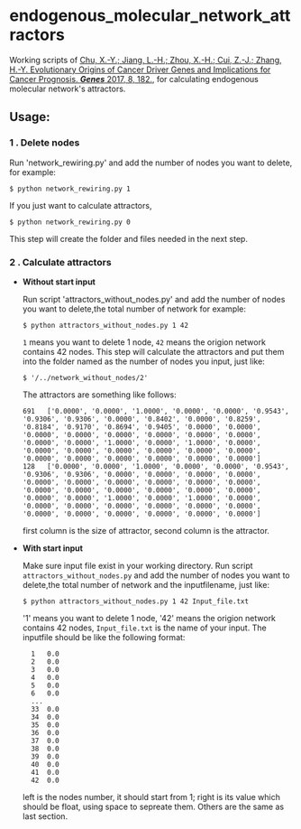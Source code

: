 # endogenous_molecular_network_attractors
Working scripts of [Chu, X.-Y.; Jiang, L.-H.; Zhou, X.-H.; Cui, Z.-J.; Zhang, H.-Y.	Evolutionary Origins of Cancer Driver Genes and Implications for Cancer Prognosis. ***Genes*** 2017, 8, 182.](http://www.mdpi.com/2073-4425/8/7/182), for calculating endogenous molecular network's attractors.
  
Usage:
------
### **1 . Delete nodes**

Run 'network_rewiring.py' and add the number of nodes you want to delete, for example:
```shell
$ python network_rewiring.py 1
```
If you just want to calculate attractors,
```shell
$ python network_rewiring.py 0
```
This step will create the folder and files needed in the next step.
  
### **2 . Calculate attractors**


* **Without start input**

  Run script 'attractors_without_nodes.py' and add the number of nodes you want to delete,the total number of network 
  for example:
  ```shell
  $ python attractors_without_nodes.py 1 42
  ```      
  `1` means you want to delete 1 node, `42` means the origion network contains 42 nodes.
  This step will calculate the attractors and put them into the folder named as the number of nodes you input, just like:
  ```shell
  $ '/../network_without_nodes/2'
  ```
  The attractors are something like follows:
  ```
  691	['0.0000', '0.0000', '1.0000', '0.0000', '0.0000', '0.9543', '0.9306', '0.9306', '0.0000', '0.8402', '0.0000', '0.8259', '0.8184', '0.9170', '0.8694', '0.9405', '0.0000', '0.0000', '0.0000', '0.0000', '0.0000', '0.0000', '0.0000', '0.0000', '0.0000', '0.0000', '1.0000', '0.0000', '1.0000', '0.0000', '0.0000', '0.0000', '0.0000', '0.0000', '0.0000', '0.0000', '0.0000', '0.0000', '0.0000', '0.0000', '0.0000', '0.0000']
  128	['0.0000', '0.0000', '1.0000', '0.0000', '0.0000', '0.9543', '0.9306', '0.9306', '0.0000', '0.0000', '0.0000', '0.0000', '0.0000', '0.0000', '0.0000', '0.0000', '0.0000', '0.0000', '0.0000', '0.0000', '0.0000', '0.0000', '0.0000', '0.0000', '0.0000', '0.0000', '1.0000', '0.0000', '1.0000', '0.0000', '0.0000', '0.0000', '0.0000', '0.0000', '0.0000', '0.0000', '0.0000', '0.0000', '0.0000', '0.0000', '0.0000', '0.0000']   
  ```
  first column is the size of attractor, second column is the attractor.
  
* **With start input**

  Make sure input file exist in your working directory.
  Run script `attractors_without_nodes.py` and add the number of nodes you want to delete,the total number of network and the inputfilename, just like:
  ```shell
  $ python attractors_without_nodes.py 1 42 Input_file.txt
  ```
  '1' means you want to delete 1 node, '42' means the origion network contains 42 nodes, `Input_file.txt` is the name of your input.
  The inputfile should be like the following format:
  >
        1	0.0
        2	0.0
        3	0.0
        4	0.0
        5	0.0
        6	0.0
        ...
        33	0.0
        34	0.0
        35	0.0
        36	0.0
        37	0.0
        38	0.0
        39	0.0
        40	0.0
        41	0.0
        42	0.0
        
   left is the nodes number, it should start from 1;
   right is its value which should be float, using space to sepreate them.
   Others are the same as last section.
